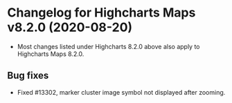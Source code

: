 # Changelog for Highcharts Maps v8.2.0 (2020-08-20)

- Most changes listed under Highcharts 8.2.0 above also apply to Highcharts Maps 8.2.0.

## Bug fixes
- Fixed #13302, marker cluster image symbol not displayed after zooming.
